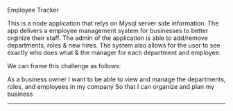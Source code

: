 Employee Tracker

This is a node application that relys on Mysql server side information. The app delivers a employee management system for businesses to better orginize their staff. 
The admin of the application is able to add/remove departments, roles & new hires. The system also allows for the user to see exactly who does what & the manager for each department and employee. 


We can frame this challenge as follows:

As a business owner
I want to be able to view and manage the departments, roles, and employees in my company
So that I can organize and plan my business

___________________________________________________________________________________________________________________________________________________________________
